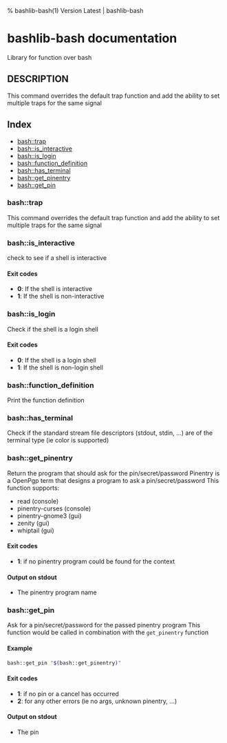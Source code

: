 % bashlib-bash(1) Version Latest | bashlib-bash
# bashlib-bash documentation

Library for function over bash

## DESCRIPTION

This command overrides the default trap function
and add the ability to set multiple traps for the same signal

## Index

* [bash::trap](#bashtrap)
* [bash::is_interactive](#bashis_interactive)
* [bash::is_login](#bashis_login)
* [bash::function_definition](#bashfunction_definition)
* [bash::has_terminal](#bashhas_terminal)
* [bash::get_pinentry](#bashget_pinentry)
* [bash::get_pin](#bashget_pin)

### bash::trap

This command overrides the default trap function
and add the ability to set multiple traps for the same signal

### bash::is_interactive

check to see if a shell is interactive

#### Exit codes

* **0**: If the shell is interactive
* **1**: If the shell is non-interactive

### bash::is_login

Check if the shell is a login shell

#### Exit codes

* **0**: If the shell is a login shell
* **1**: If the shell is non-login shell

### bash::function_definition

Print the function definition

### bash::has_terminal

Check if the standard stream file descriptors (stdout, stdin, ...)
are of the terminal type (ie color is supported)

### bash::get_pinentry

Return the program that should ask for the pin/secret/password
Pinentry is a OpenPgp term that designs a program to ask a pin/secret/password
This function supports:
* read (console)
* pinentry-curses (console)
* pinentry-gnome3 (gui)
* zenity (gui)
* whiptail (gui)

#### Exit codes

* **1**: if no pinentry program could be found for the context

#### Output on stdout

* The pinentry program name

### bash::get_pin

Ask for a pin/secret/password for the passed pinentry program
This function would be called in combination with the `get_pinentry` function

#### Example

```bash
bash::get_pin "$(bash::get_pinentry)"
```

#### Exit codes

* **1**: if no pin or a cancel has occurred
* **2**: for any other errors (ie no args, unknown pinentry, ...)

#### Output on stdout

* The pin

